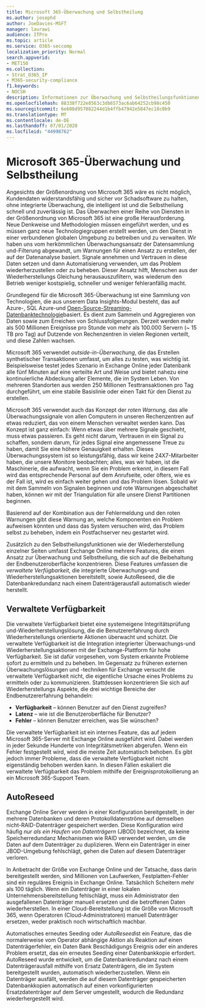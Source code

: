```yaml
---
title: Microsoft 365-Überwachung und Selbstheilung
ms.author: josephd
author: JoeDavies-MSFT
manager: laurawi
audience: ITPro
ms.topic: article
ms.service: O365-seccomp
localization_priority: Normal
search.appverid:
- MET150
ms.collection:
- Strat_O365_IP
- M365-security-compliance
f1.keywords:
- NOCSH
description: Informationen zur Überwachung und Selbstheilungsfunktionen von Microsoft 365.
ms.openlocfilehash: 88338f722e8563c3db6573ac6ab64252cb98c450
ms.sourcegitcommit: 6e608d957082244d1b4ffb47942e5847ec18c0b9
ms.translationtype: MT
ms.contentlocale: de-DE
ms.lasthandoff: 07/01/2020
ms.locfileid: "44998762"
---
```

# <a name="microsoft-365-monitoring-and-self-healing"></a>Microsoft 365-Überwachung und Selbstheilung

Angesichts der Größenordnung von Microsoft 365 wäre es nicht möglich, Kundendaten widerstandsfähig und sicher vor Schadsoftware zu halten, ohne integrierte Überwachung, die intelligent ist und die Selbstheilung schnell und zuverlässig ist. Das Überwachen einer Reihe von Diensten in der Größenordnung von Microsoft 365 ist eine große Herausforderung. Neue Denkweise und Methodologien müssen eingeführt werden, und es müssen ganz neue Technologiegruppen erstellt werden, um den Dienst in einer verbundenen globalen Umgebung zu betreiben und zu verwalten. Wir haben uns vom herkömmlichen Überwachungsansatz der Datensammlung und-Filterung abgewandt, um Warnungen für einen Ansatz zu erstellen, der auf der Datenanalyse basiert. Signale annehmen und Vertrauen in diese Daten setzen und dann Automatisierung verwenden, um das Problem wiederherzustellen oder zu beheben. Dieser Ansatz hilft, Menschen aus der Wiederherstellungs Gleichung herausauszufiltern, was wiederum den Betrieb weniger kostspielig, schneller und weniger fehleranfällig macht. 

Grundlegend für die Microsoft 365-Überwachung ist eine Sammlung von Technologien, die aus unserem Data Insights-Modul besteht, das auf Azure-, SQL Azure-und [Open-Source-Streaming-Datenbanktechnologie](https://cassandra.apache.org/)basiert. Es dient zum Sammeln und Aggregieren von Daten sowie zum Erreichen von Schlussfolgerungen. Derzeit werden mehr als 500 Millionen Ereignisse pro Stunde von mehr als 100.000 Servern (~ 15 TB pro Tag) auf Dutzende von Rechenzentren in vielen Regionen verteilt, und diese Zahlen wachsen. 

Microsoft 365 verwendet *outside-in-Überwachung*, die das Erstellen synthetischer Transaktionen umfasst, um alles zu testen, was wichtig ist. Beispielsweise testet jedes Szenario in Exchange Online jeder Datenbank alle fünf Minuten auf eine verteilte Art und Weise und bietet nahezu eine kontinuierliche Abdeckung aller Elemente, die im System Leben. Von mehreren Standorten aus werden 250 Millionen Testtransaktionen pro Tag durchgeführt, um eine stabile Basislinie oder einen Takt für den Dienst zu erstellen. 

Microsoft 365 verwendet auch das Konzept der *roten Warnung*, das alle Überwachungssignale von allen Computern in unseren Rechenzentren auf etwas reduziert, das von einem Menschen verwaltet werden kann. Das Konzept ist ganz einfach: Wenn etwas über mehrere Signale geschieht, muss etwas passieren. Es geht nicht darum, Vertrauen in ein Signal zu schaffen, sondern darum, für jedes Signal eine angemessene Treue zu haben, damit Sie eine höhere Genauigkeit erhalten. Dieses Überwachungssystem ist so leistungsfähig, dass wir keine 24X7-Mitarbeiter haben, die unsere Monitore beobachten; alles, was wir haben, ist die Maschinerie, die aufwacht, wenn Sie ein Problem erkennt, in diesem Fall wird das entsprechende Personal auf dem Anrufseite, oder öfters, wie es der Fall ist, wird es einfach weiter gehen und das Problem lösen. Sobald wir mit dem Sammeln von Signalen beginnen und rote Warnungen abgeschaltet haben, können wir mit der Triangulation für alle unsere Dienst Partitionen beginnen. 

Basierend auf der Kombination aus der Fehlermeldung und den roten Warnungen gibt diese Warnung an, welche Komponenten ein Problem aufweisen könnten und dass das System versuchen wird, das Problem selbst zu beheben, indem ein Postfachserver neu gestartet wird. 

Zusätzlich zu den Selbstheilungsfunktionen wie der Wiederherstellung einzelner Seiten umfasst Exchange Online mehrere Features, die einen Ansatz zur Überwachung und Selbstheilung, die sich auf die Beibehaltung der Endbenutzeroberfläche konzentrieren. Diese Features umfassen die *verwaltete Verfügbarkeit*, die integrierte Überwachungs-und Wiederherstellungsaktionen bereitstellt, sowie AutoReseed, die die Datenbankredundanz nach einem Datenträgerausfall automatisch wieder herstellt. 

## <a name="managed-availability"></a>Verwaltete Verfügbarkeit 

Die verwaltete Verfügbarkeit bietet eine systemeigene Integritätsprüfung und-Wiederherstellungslösung, die die Benutzererfahrung durch Wiederherstellungs orientierte Aktionen überwacht und schützt. Die verwaltete Verfügbarkeit ist die Integration integrierter Überwachungs-und Wiederherstellungsaktionen mit der Exchange-Plattform für hohe Verfügbarkeit. Sie ist dafür vorgesehen, vom System erkannte Probleme sofort zu ermitteln und zu beheben. Im Gegensatz zu früheren externen Überwachungslösungen und -techniken für Exchange versucht die verwaltete Verfügbarkeit nicht, die eigentliche Ursache eines Problems zu ermitteln oder zu kommunizieren. Stattdessen konzentrieren Sie sich auf Wiederherstellungs Aspekte, die drei wichtige Bereiche der Endbenutzererfahrung behandeln:

- **Verfügbarkeit** – können Benutzer auf den Dienst zugreifen? 
- **Latenz** – wie ist die Benutzeroberfläche für Benutzer? 
- **Fehler** – können Benutzer erreichen, was Sie wünschen? 

Die verwaltete Verfügbarkeit ist ein internes Feature, das auf jedem Microsoft 365-Server mit Exchange Online ausgeführt wird. Dabei werden in jeder Sekunde Hunderte von Integritätsmetriken abgerufen. Wenn ein Fehler festgestellt wird, wird die meiste Zeit automatisch behoben. Es gibt jedoch immer Probleme, dass die verwaltete Verfügbarkeit nicht eigenständig behoben werden kann. In diesen Fällen eskaliert die verwaltete Verfügbarkeit das Problem mithilfe der Ereignisprotokollierung an ein Microsoft 365-Support Team.

## <a name="autoreseed"></a>AutoReseed

Exchange Online Server werden in einer Konfiguration bereitgestellt, in der mehrere Datenbanken und deren Protokolldatenströme auf demselben nicht-RAID-Datenträger gespeichert werden. Diese Konfiguration wird häufig *nur als ein Haufen von Datenträgern* (JBOD) bezeichnet, da keine Speicherredundanz Mechanismen wie RAID verwendet werden, um die Daten auf dem Datenträger zu duplizieren. Wenn ein Datenträger in einer JBOD-Umgebung fehlschlägt, gehen die Daten auf diesem Datenträger verloren. 

In Anbetracht der Größe von Exchange Online und der Tatsache, dass darin bereitgestellt werden, sind Millionen von Laufwerken, Festplatten-Fehler sind ein reguläres Ereignis in Exchange Online. Tatsächlich Scheitern mehr als 100 täglich. Wenn ein Datenträger in einer lokalen Unternehmensbereitstellung fehlschlägt, muss ein Administrator den ausgefallenen Datenträger manuell ersetzen und die betroffenen Daten wiederherstellen. In einer Cloud-Bereitstellung ist die Größe von Microsoft 365, wenn Operatoren (Cloud-Administratoren) manuell Datenträger ersetzen, weder praktisch noch wirtschaftlich machbar. 

Automatisches erneutes Seeding oder *AutoReseed*ist ein Feature, das die normalerweise vom Operator abhängige Aktion als Reaktion auf einen Datenträgerfehler, ein Daten Bank Beschädigungs Ereignis oder ein anderes Problem ersetzt, das ein erneutes Seeding einer Datenbankkopie erfordert. AutoReseed wurde entwickelt, um die Datenbankredundanz nach einem Datenträgerausfall mithilfe von Ersatz Datenträgern, die im System bereitgestellt wurden, automatisch wiederherzustellen. Wenn ein Datenträger ausfällt, werden die auf diesem Datenträger gespeicherten Datenbankkopien automatisch auf einen vorkonfigurierten Ersatzdatenträger auf dem Server umgestellt, wodurch die Redundanz wiederhergestellt wird. 